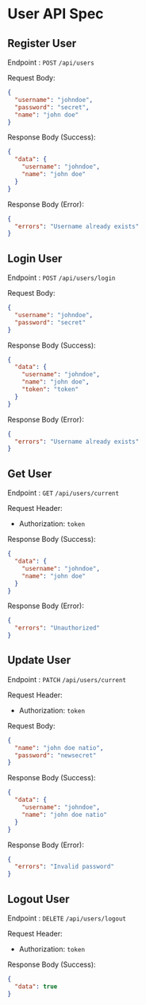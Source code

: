 # User API Spec

## Register User

Endpoint : `POST` `/api/users`

Request Body:

```json
{
  "username": "johndoe",
  "password": "secret",
  "name": "john doe"
}
```

Response Body (Success):

```json
{
  "data": {
    "username": "johndoe",
    "name": "john doe"
  }
}
```

Response Body (Error):

```json
{
  "errors": "Username already exists"
}
```

## Login User

Endpoint : `POST` `/api/users/login`

Request Body:

```json
{
  "username": "johndoe",
  "password": "secret"
}
```

Response Body (Success):

```json
{
  "data": {
    "username": "johndoe",
    "name": "john doe",
    "token": "token"
  }
}
```

Response Body (Error):

```json
{
  "errors": "Username already exists"
}
```

## Get User

Endpoint : `GET` `/api/users/current`

Request Header:

- Authorization: `token`

Response Body (Success):

```json
{
  "data": {
    "username": "johndoe",
    "name": "john doe"
  }
}
```

Response Body (Error):

```json
{
  "errors": "Unauthorized"
}
```

## Update User

Endpoint : `PATCH` `/api/users/current`

Request Header:

- Authorization: `token`

Request Body:

```json
{
  "name": "john doe natio",
  "password": "newsecret"
}
```

Response Body (Success):

```json
{
  "data": {
    "username": "johndoe",
    "name": "john doe natio"
  }
}
```

Response Body (Error):

```json
{
  "errors": "Invalid password"
}
```

## Logout User

Endpoint : `DELETE` `/api/users/logout`

Request Header:

- Authorization: `token`

Response Body (Success):

```json
{
  "data": true
}
```
